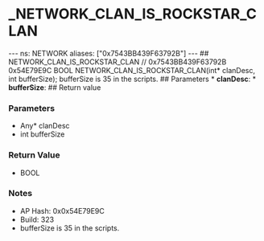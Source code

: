 # _NETWORK_CLAN_IS_ROCKSTAR_CLAN

--- ns: NETWORK aliases: ["0x7543BB439F63792B"] --- ## NETWORK_CLAN_IS_ROCKSTAR_CLAN  // 0x7543BB439F63792B 0x54E79E9C BOOL NETWORK_CLAN_IS_ROCKSTAR_CLAN(int* clanDesc, int bufferSize);  bufferSize is 35 in the scripts.  ## Parameters * **clanDesc**: * **bufferSize**:  ## Return value

### Parameters
* Any* clanDesc
* int bufferSize

### Return Value
* BOOL

### Notes
* AP Hash: 0x0x54E79E9C
* Build: 323
* bufferSize is 35 in the scripts.

